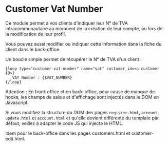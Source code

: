 # Customer Vat Number

Ce module permet à vos clients d'indiquer leur N° de TVA intracommunautaire au momùent de la création de leur compte, ou lors de la modification de leur profil.

Vous pouvez aussi modifier ou indiquer cette information dans la fiche du client dans le back-office.

Un boucle simple permet de récupérer le N° de TVA d'un client :

```
{loop type="customer-vat-number" name="vat" customer_id=<a customer ID>}
   VAT Number : {$VAT_NUMBER}
{/loop}
```

Attention : En front-office et en back-office, pour cause de manque de hooks, les champs de saisie et d'affichage
sont injectés dans le DOM en Javascript.

Si vous modifiez la structure du DOM des pages `register.html`, `account-update.html` et `account.html` et qu'elle devient différente 
du template pâr défaut, veillez à adapter le code JS qui injecte le HTML.

Idem pour le back-office dans les pages customers.html et customer-edit.html.
